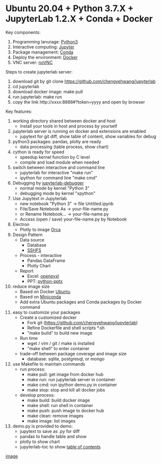 # Ubuntu 20.04 + Python 3.7.X + JupyterLab 1.2.X + Conda + Docker

Key components:
1. Programming lanurage: [Python3](http://python.org)
2. Interactive computing: [Jupyter](http://jupyter.org)
3. Package management: [Conda](http://anaconda.com)
4. Deploy the environment: [Docker](http://www.docker.com)
5. VNC server: [noVNC](https://github.com/novnc/noVNC)

Steps to create jupyterlab server:
1. download git by git clone https://github.com/chengyehwang/jupyterlab
2. cd jupyterlab
3. download docker image: make pull
4. run jupyterlab: make run
5. copy the link http://xxxx:8888#?token=yyyy and open by browser

Key features:
1. working directory shared between docker and host
    * install your tools in host and process by yourself
2. jupyterlab server is running on docker and extensions are enabled
    * jupytext for git diff, show table of content, show variables for debug
3. python3 packages: pandas, plotly are ready
    * data processing (table process, show chart)
4. cython is ready for speed
    * speedup kernel function by C level
    * compile and load module when needed
5. switch between interactive and command line
    * jupyterlab for interactive "make run"
    * ipython for command line "make cmd"
6. Debugging by [jupyterlab-debugger](https://github.com/jupyterlab/debugger)
    * normal mode by kernel "Python 3"
    * debugging mode by kernel "xpython"
7. Use Jupytext in Jupyterlab
    * new notebook "Python 3" -> file Untitled.ipynb
    * File/Save Notebook As -> your-file-name.py
    * or Rename Notebook... -> your-file-name.py
    * Access (open / save) your-file-name.py by Notebook
8. Electron
    * Plotly to image [Orca](https://github.com/plotly/orca)
9. Design Pattern
    * Data source
        * Database
        * [SSHFS](https://github.com/libfuse/sshfs)
    * Process - interactive
        * Pandas DataFrame
        * Plotly Chart
    * Report
        * Excel: [openpyxl](https://openpyxl.readthedocs.io/en/stable/)
        * PPT: [python-pptx](https://python-pptx.readthedocs.io/en/latest/)
10. reduce image size
    * Based on Docker [Ubuntu](https://hub.docker.com/_/ubuntu)
    * Based on [Miniconda](https://docs.conda.io/en/latest/miniconda.html)
    * Add extra Ubuntu packages and Conda packages by Docker command
11. easy to customize your packages
    * Create a customized docker
        * Fork git (https://github.com/chengyehwang/jupyterlab)
        * Refine Dockerfile and shell scripts *.sh
        * "make build" to build new image
    * Run time
        * wget / vim / git / make is installed
        * "make shell" to enter container
    * trade-off between package coverage and image size
        * database: sqlite, postgresql, or mongo
12. use Makefile to maintain commands
    * run process:
        * make pull: get image from docker hub
        * make run: run jupyterlab server in container
        * make cmd: run ipython demo.py in container
        * make stop: stop and kill all docker jobs
    * develop process:
        * make build: build docker image
        * make shell: run shell in container
        * make push: push image to docker hub
        * make clean: remove images
        * make image: list images
13. demo.py is provided to demo:
    * jupytext to save as .py for diff
    * pandas to handle table and show
    * plotly to show chart
    * jupyterlab-toc to show [table of contents](http://github.com/jupyterlab/jupyterlab-toc)

[image](https://github.com/chengyehwang/jupyterlab/blob/master/jupyter_demo.png)
